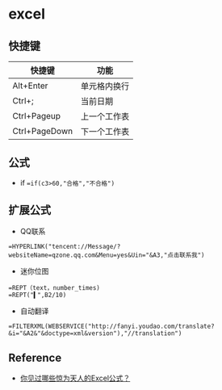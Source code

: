 # excel

## 快捷键

| 快捷键        | 功能         |
| ------------- | ------------ |
| Alt+Enter     | 单元格内换行 |
| Ctrl+;| 当前日期 |
| Ctrl+Pageup   | 上一个工作表 |
| Ctrl+PageDown | 下一个工作表 |

## 公式

- if `=if(c3>60,"合格","不合格")`

## 扩展公式

- QQ联系

```excel
=HYPERLINK("tencent://Message/?websiteName=qzone.qq.com&Menu=yes&Uin="&A3,"点击联系我")
```

- 迷你位图

```excel
=REPT（text，number_times)
=REPT("▍",B2/10)
```

- 自动翻译

```excel
=FILTERXML(WEBSERVICE("http://fanyi.youdao.com/translate?&i="&A2&"&doctype=xml&version"),"//translation")
```

## Reference
- [你见过哪些惊为天人的Excel公式？](https://www.toutiao.com/i6535451547000635907/)
